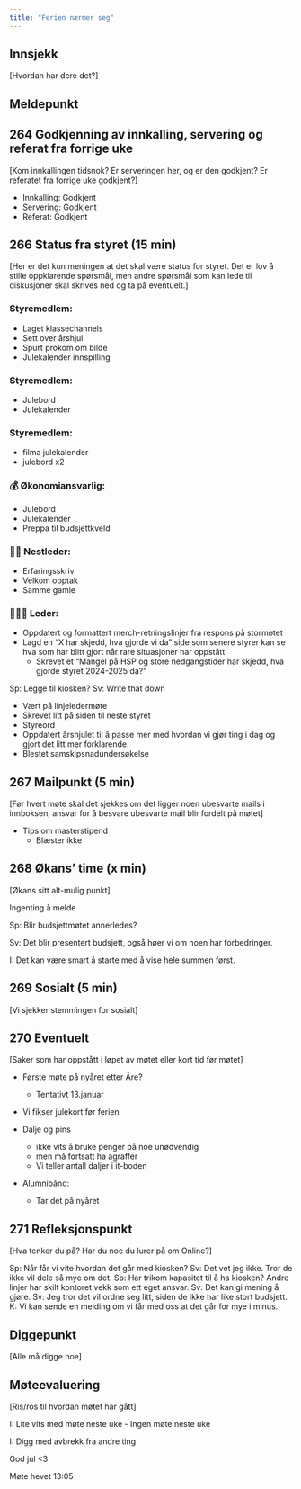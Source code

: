 ```yaml
---
title: "Ferien nærmer seg"
---
```


## Innsjekk

[Hvordan har dere det?]

## Meldepunkt

## 264 Godkjenning av innkalling, servering og referat fra forrige uke

[Kom innkallingen tidsnok? Er serveringen her, og er den godkjent? Er referatet fra forrige uke godkjent?]

- Innkalling: Godkjent
- Servering: Godkjent
- Referat: Godkjent

## 266 Status fra styret (15 min)

[Her er det kun meningen at det skal være status for styret. Det er lov å stille oppklarende spørsmål, men andre spørsmål som kan lede til diskusjoner skal skrives ned og ta på eventuelt.]

### **Styremedlem**:
- Laget klassechannels
- Sett over årshjul 
- Spurt prokom om bilde
- Julekalender innspilling

### **Styremedlem**:
- Julebord
- Julekalender

### **Styremedlem**:
- filma julekalender
- julebord x2

### **💰** Økonomiansvarlig:
- Julebord
- Julekalender
- Preppa til budsjettkveld 

### 👨🏼 Nestleder:
- Erfaringsskriv 
- Velkom opptak
- Samme gamle

### 🧔🏼‍♂️ Leder:

- Oppdatert og formattert merch-retningslinjer fra respons på stormøtet
- Lagd en “X har skjedd, hva gjorde vi da” side som senere styrer kan se hva som har blitt gjort når rare situasjoner har oppstått.
    - Skrevet et “Mangel på HSP og store nedgangstider har skjedd, hva gjorde styret 2024-2025 da?”

Sp: Legge til kiosken? 
Sv: Write that down
- Vært på linjeledermøte
- Skrevet litt på siden til neste styret
- Styreord
- Oppdatert årshjulet til å passe mer med hvordan vi gjør ting i dag og gjort det litt mer forklarende.
- Blestet samskipsnadundersøkelse

## 267 Mailpunkt (5 min)

[Før hvert møte skal det sjekkes om det ligger noen ubesvarte mails i innboksen, ansvar for å besvare ubesvarte mail blir fordelt på møtet]

- Tips om masterstipend 
    - Blæster ikke 

## 268 Økans’ time (x min)

[Økans sitt alt-mulig punkt]

Ingenting å melde 

Sp: Blir budsjettmøtet annerledes? 

Sv: Det blir presentert budsjett, også høer vi om noen har forbedringer. 

I: Det kan være smart å starte med å vise hele summen først. 


## 269 Sosialt (5 min)

[Vi sjekker stemmingen for sosialt]

## 270 Eventuelt

[Saker som har oppstått i løpet av møtet eller kort tid før møtet]

- Første møte på nyåret etter Åre?
    - Tentativt 13.januar

- Vi fikser julekort før ferien

- Dalje og pins 
    - ikke vits å bruke penger på noe unødvendig
    - men må fortsatt ha agraffer
    - Vi teller antall daljer i it-boden 

- Alumnibånd: 
    - Tar det på nyåret 


## 271 Refleksjonspunkt

[Hva tenker du på? Har du noe du lurer på om Online?]

Sp: Når får vi vite hvordan det går med kiosken? 
Sv: Det vet jeg ikke. Tror de ikke vil dele så mye om det. 
Sp: Har trikom kapasitet til å ha kiosken? Andre linjer har skilt kontoret vekk som ett eget ansvar. 
Sv: Det kan gi mening å gjøre. 
Sv: Jeg tror det vil ordne seg litt, siden de ikke har like stort budsjett. 
K: Vi kan sende en melding om vi får med oss at det går for mye i minus. 

## Diggepunkt

[Alle må digge noe]

## Møteevaluering

[Ris/ros til hvordan møtet har gått]

I: Lite vits med møte neste uke
    - Ingen møte neste uke

I: Digg med avbrekk fra andre ting

God jul <3

Møte hevet 13:05

